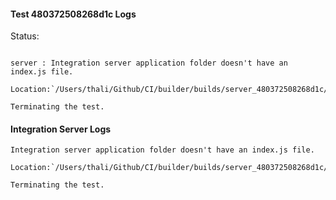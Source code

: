 #### Test 480372508268d1c Logs

Status: 
```

server : Integration server application folder doesn't have an index.js file.

Location:`/Users/thali/Github/CI/builder/builds/server_480372508268d1c/ThaliBuild/Thali_CordovaPlugin/test/TestServer/index.js`

Terminating the test.
```
#### Integration Server Logs
```
Integration server application folder doesn't have an index.js file.

Location:`/Users/thali/Github/CI/builder/builds/server_480372508268d1c/ThaliBuild/Thali_CordovaPlugin/test/TestServer/index.js`

Terminating the test.
```



